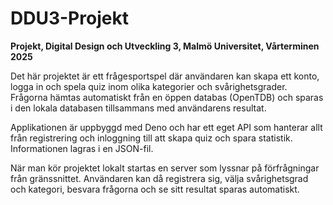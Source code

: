 # DDU3-Projekt

**Projekt, Digital Design och Utveckling 3, Malmö Universitet, Vårterminen 2025**

Det här projektet är ett frågesportspel där användaren kan skapa ett konto, logga in och spela quiz inom olika kategorier och svårighetsgrader. Frågorna hämtas automatiskt från en öppen databas (OpenTDB) och sparas i den lokala databasen tillsammans med användarens resultat.

Applikationen är uppbyggd med Deno och har ett eget API som hanterar allt från registrering och inloggning till att skapa quiz och spara statistik. Informationen lagras i en JSON-fil.

När man kör projektet lokalt startas en server som lyssnar på förfrågningar från gränssnittet. Användaren kan då registrera sig, välja svårighetsgrad och kategori, besvara frågorna och se sitt resultat sparas automatiskt.
